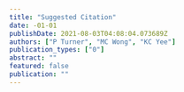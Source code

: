 ```yaml
---
title: "Suggested Citation"
date: -01-01
publishDate: 2021-08-03T04:08:04.073689Z
authors: ["P Turner", "MC Wong", "KC Yee"]
publication_types: ["0"]
abstract: ""
featured: false
publication: ""
---
```


